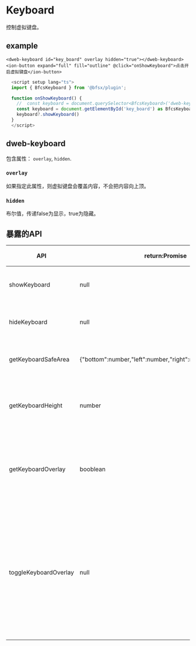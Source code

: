 # Keyboard

控制虚拟键盘。

## example

<CodeGroup>
  <CodeGroupItem title="vue3" active>

  ```vue
  <dweb-keyboard id="key_board" overlay hidden="true"></dweb-keyboard>
  <ion-button expand="full" fill="outline" @click="onShowKeyboard">点击开启虚拟键盘</ion-button>
  ```

  </CodeGroupItem>
  <CodeGroupItem title="typescript" >

  ```typescript
    <script setup lang="ts">
    import { BfcsKeyboard } from '@bfsx/plugin';

    function onShowKeyboard() {
      //  const keyboard = document.querySelector<BfcsKeyboard>('dweb-keyboard')
      const keyboard = document.getElementById('key_board') as BfcsKeyboard
      keyboard?.showKeyboard()
    }
    </script>
  ```

  </CodeGroupItem>
</CodeGroup>

## dweb-keyboard

包含属性： `overlay`, `hidden`.

### `overlay`

如果指定此属性，则虚拟键盘会覆盖内容，不会把内容向上顶。

### `hidden`

布尔值，传递false为显示，true为隐藏。

## 暴露的API

| API                   | return:Promise                                              | 解释                           |
|-----------------------|-------------------------------------------------------------|------------------------------|
| showKeyboard          | null                                                        | 显示键盘                       |
| hideKeyboard          | null                                                        | 隐藏键盘                       |
| getKeyboardSafeArea   | {"bottom":number,"left":number,"right":number,"top":number} | 键盘位置                       |
| getKeyboardHeight     | number                                                      | 获取键盘高度                   |
| getKeyboardOverlay    | booblean                                                    | 看看是否指定覆盖               |
| toggleKeyboardOverlay | null                                                        | 在覆盖内容和不覆盖内容之间切换 |
